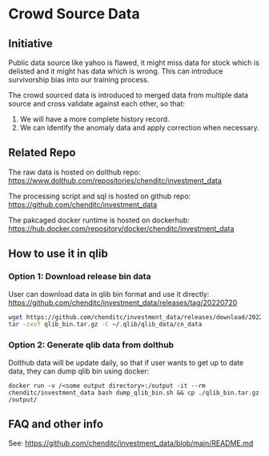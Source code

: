 # Crowd Source Data

## Initiative
Public data source like yahoo is flawed, it might miss data for stock which is delisted and it might has data which is wrong. This can introduce survivorship bias into our training process.

The crowd sourced data is introduced to merged data from multiple data source and cross validate against each other, so that:
1. We will have a more complete history record.
2. We can identify the anomaly data and apply correction when necessary.

## Related Repo
The raw data is hosted on dolthub repo: https://www.dolthub.com/repositories/chenditc/investment_data

The processing script and sql is hosted on github repo: https://github.com/chenditc/investment_data

The pakcaged docker runtime is hosted on dockerhub: https://hub.docker.com/repository/docker/chenditc/investment_data

## How to use it in qlib
### Option 1: Download release bin data
User can download data in qlib bin format and use it directly: https://github.com/chenditc/investment_data/releases/tag/20220720
```bash
wget https://github.com/chenditc/investment_data/releases/download/20220720/qlib_bin.tar.gz
tar -zxvf qlib_bin.tar.gz -C ~/.qlib/qlib_data/cn_data
```

### Option 2: Generate qlib data from dolthub
Dolthub data will be update daily, so that if user wants to get up to date data, they can dump qlib bin using docker:
```
docker run -v /<some output directory>:/output -it --rm chenditc/investment_data bash dump_qlib_bin.sh && cp ./qlib_bin.tar.gz /output/
```

## FAQ and other info
See: https://github.com/chenditc/investment_data/blob/main/README.md
